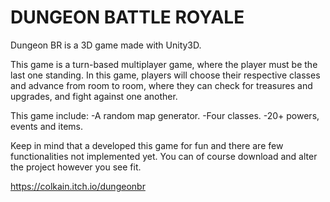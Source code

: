 # DUNGEON BATTLE ROYALE


Dungeon BR is a 3D game made with Unity3D. 

This game is a turn-based multiplayer game, where the player must be the last one standing.
In this game, players will choose their respective classes and advance from room to room, where they can check for treasures and upgrades, and fight against one another.

This game include: 
-A random map generator.
-Four classes.
-20+ powers, events and items.
                   
Keep in mind that a developed this game for fun and there are few functionalities not implemented yet. You can of course download and alter the project however you see fit. 

https://colkain.itch.io/dungeonbr
